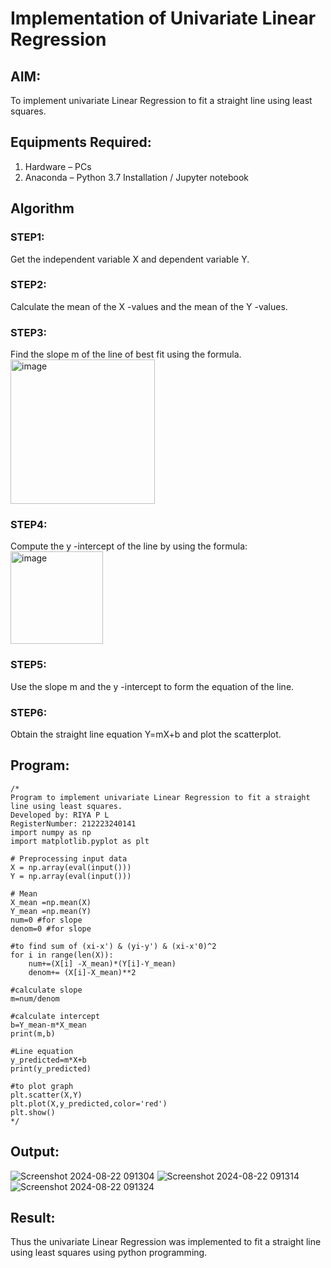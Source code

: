 # Implementation of Univariate Linear Regression
## AIM:
To implement univariate Linear Regression to fit a straight line using least squares.

## Equipments Required:
1. Hardware – PCs
2. Anaconda – Python 3.7 Installation / Jupyter notebook

## Algorithm

### STEP1: 
Get the independent variable X and dependent variable Y.
### STEP2:
Calculate the mean of the X -values and the mean of the Y -values.
### STEP3: 
Find the slope m of the line of best fit using the formula. 
<img width="231" alt="image" src="https://user-images.githubusercontent.com/93026020/192078527-b3b5ee3e-992f-46c4-865b-3b7ce4ac54ad.png">
### STEP4: 
Compute the y -intercept of the line by using the formula:
<img width="148" alt="image" src="https://user-images.githubusercontent.com/93026020/192078545-79d70b90-7e9d-4b85-9f8b-9d7548a4c5a4.png">
### STEP5: 
Use the slope m and the y -intercept to form the equation of the line.
### STEP6: 
Obtain the straight line equation Y=mX+b and plot the scatterplot.

## Program:
```
/*
Program to implement univariate Linear Regression to fit a straight line using least squares.
Developed by: RIYA P L
RegisterNumber: 212223240141
import numpy as np
import matplotlib.pyplot as plt

# Preprocessing input data
X = np.array(eval(input()))
Y = np.array(eval(input()))

# Mean
X_mean =np.mean(X)
Y_mean =np.mean(Y)
num=0 #for slope
denom=0 #for slope

#to find sum of (xi-x') & (yi-y') & (xi-x'0)^2
for i in range(len(X)):
    num+=(X[i] -X_mean)*(Y[i]-Y_mean)
    denom+= (X[i]-X_mean)**2

#calculate slope
m=num/denom

#calculate intercept
b=Y_mean-m*X_mean
print(m,b)

#Line equation
y_predicted=m*X+b
print(y_predicted)

#to plot graph
plt.scatter(X,Y)
plt.plot(X,y_predicted,color='red')
plt.show()
*/
```

## Output:
![Screenshot 2024-08-22 091304](https://github.com/user-attachments/assets/b8d43e0b-988e-4bae-9bdf-75b0135bfe79)
![Screenshot 2024-08-22 091314](https://github.com/user-attachments/assets/7fc63de3-bda0-4f7d-afcc-55906ba378f6)
![Screenshot 2024-08-22 091324](https://github.com/user-attachments/assets/9377793f-2859-4d52-beb9-06297e7f1d63)

## Result:
Thus the univariate Linear Regression was implemented to fit a straight line using least squares using python programming.
